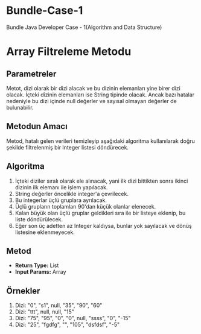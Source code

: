 # Bundle-Case-1
Bundle Java Developer Case - 1(Algorithm and Data Structure)
# Array Filtreleme Metodu

## Parametreler
Metot, dizi olarak bir dizi alacak ve bu dizinin elemanları yine birer dizi olacak. İçteki dizinin elemanları ise String tipinde olacak. Ancak bazı hatalar nedeniyle bu dizi içinde null değerler ve sayısal olmayan değerler de bulunabilir.

## Metodun Amacı
Metod, hatalı gelen verileri temizleyip aşağıdaki algoritma kullanılarak doğru şekilde filtrelenmiş bir Integer listesi döndürecek.

## Algoritma
1. İçteki diziler sıralı olarak ele alınacak, yani ilk dizi bittikten sonra ikinci dizinin ilk elemanı ile işlem yapılacak.
2. String değerler öncelikle integer'a çevrilecek.
3. Bu integerlar üçlü gruplara ayrılacak.
4. Üçlü grupların toplamları 90'dan küçük olanlar elenecek.
5. Kalan büyük olan üçlü gruplar geldikleri sıra ile bir listeye eklenip, bu liste döndürülecek.
6. Eğer son üç adetten az Integer kaldıysa, bunlar yok sayılacak ve dönüş listesine eklenmeyecek.

## Metod
- **Return Type:** List<Integer>
- **Input Params:** Array

## Örnekler
1. Dizi: "0", "s1", null, "35", "90", "60"
2. Dizi: "ttt", null, null, "15"
3. Dizi: "75", "95", "0", "0", null, "ssss", "0", "-15"
4. Dizi: "25", "fgdfg", "", "105", "dsfdsf", "-5"

